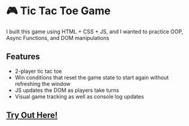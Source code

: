 # 🎮 Tic Tac Toe Game 

I built this game using HTML + CSS + JS, and I wanted to practice OOP, Async Functions, and DOM manipulations

## Features 
- 2-player tic tac toe
- Win conditions that reset the game state to start again without refreshing the window
- JS updates the DOM as players take turns
- Visual game tracking as well as console log updates

## [Try Out Here!](https://tic-tac-toe-beta-red-28.vercel.app/)





